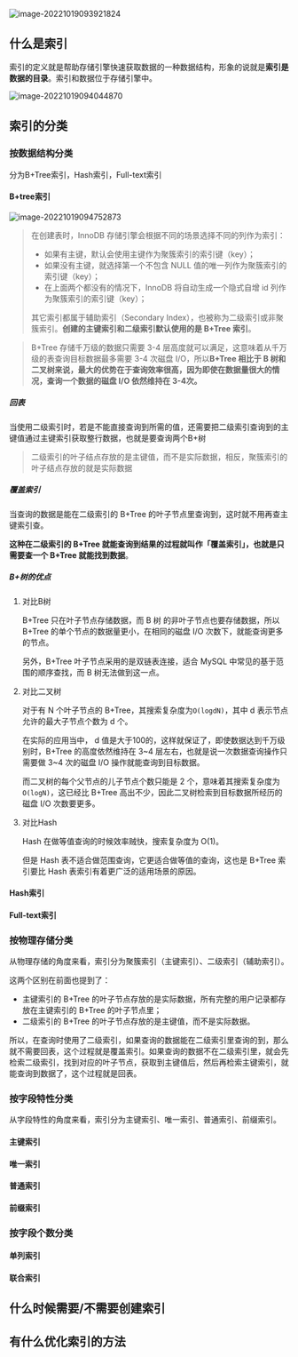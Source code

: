 ![image-20221019093921824](E:\笔记\Mysql\索引.assets\image-20221019093921824.png)

## 什么是索引

索引的定义就是帮助存储引擎快速获取数据的一种数据结构，形象的说就是**索引是数据的目录**。索引和数据位于存储引擎中。

![image-20221019094044870](E:\笔记\Mysql\索引.assets\image-20221019094044870.png)

## 索引的分类

### 按数据结构分类

分为B+Tree索引，Hash索引，Full-text索引

#### B+tree索引

![image-20221019094752873](E:\笔记\Mysql\索引.assets\image-20221019094752873.png)

> 在创建表时，InnoDB 存储引擎会根据不同的场景选择不同的列作为索引：
>
> - 如果有主键，默认会使用主键作为聚簇索引的索引键（key）；
> - 如果没有主键，就选择第一个不包含 NULL 值的唯一列作为聚簇索引的索引键（key）；
> - 在上面两个都没有的情况下，InnoDB 将自动生成一个隐式自增 id 列作为聚簇索引的索引键（key）；
>
> 其它索引都属于辅助索引（Secondary Index），也被称为二级索引或非聚簇索引。**创建的主键索引和二级索引默认使用的是 B+Tree 索引**。

> B+Tree 存储千万级的数据只需要 3-4 层高度就可以满足，这意味着从千万级的表查询目标数据最多需要 3-4 次磁盘 I/O，所以**B+Tree 相比于 B 树和二叉树来说，最大的优势在于查询效率很高，因为即使在数据量很大的情况，查询一个数据的磁盘 I/O 依然维持在 3-4次。**

##### 回表

当使用二级索引时，若是不能直接查询到所需的值，还需要把二级索引查询到的主键值通过主键索引获取整行数据，也就是要查询两个B+树

> 二级索引的叶子结点存放的是主键值，而不是实际数据，相反，聚簇索引的叶子结点存放的就是实际数据

##### 覆盖索引

当查询的数据是能在二级索引的 B+Tree 的叶子节点里查询到，这时就不用再查主键索引查。

**这种在二级索引的 B+Tree 就能查询到结果的过程就叫作「覆盖索引」，也就是只需要查一个 B+Tree 就能找到数据**。

##### B+树的优点

1. 对比B树  

   B+Tree 只在叶子节点存储数据，而 B 树 的非叶子节点也要存储数据，所以 B+Tree 的单个节点的数据量更小，在相同的磁盘 I/O 次数下，就能查询更多的节点。

   另外，B+Tree 叶子节点采用的是双链表连接，适合 MySQL 中常见的基于范围的顺序查找，而 B 树无法做到这一点。

2. 对比二叉树  

   对于有 N 个叶子节点的 B+Tree，其搜索复杂度为`O(logdN)`，其中 d 表示节点允许的最大子节点个数为 d 个。

   在实际的应用当中， d 值是大于100的，这样就保证了，即使数据达到千万级别时，B+Tree 的高度依然维持在 3~4 层左右，也就是说一次数据查询操作只需要做 3~4 次的磁盘 I/O 操作就能查询到目标数据。

   而二叉树的每个父节点的儿子节点个数只能是 2 个，意味着其搜索复杂度为 `O(logN)`，这已经比 B+Tree 高出不少，因此二叉树检索到目标数据所经历的磁盘 I/O 次数要更多。

3. 对比Hash

   Hash 在做等值查询的时候效率贼快，搜索复杂度为 O(1)。

   但是 Hash 表不适合做范围查询，它更适合做等值的查询，这也是 B+Tree 索引要比 Hash 表索引有着更广泛的适用场景的原因。

#### Hash索引

#### Full-text索引

### 按物理存储分类

从物理存储的角度来看，索引分为聚簇索引（主键索引）、二级索引（辅助索引）。

这两个区别在前面也提到了：

- 主键索引的 B+Tree  的叶子节点存放的是实际数据，所有完整的用户记录都存放在主键索引的 B+Tree 的叶子节点里；
- 二级索引的 B+Tree  的叶子节点存放的是主键值，而不是实际数据。

所以，在查询时使用了二级索引，如果查询的数据能在二级索引里查询的到，那么就不需要回表，这个过程就是覆盖索引。如果查询的数据不在二级索引里，就会先检索二级索引，找到对应的叶子节点，获取到主键值后，然后再检索主键索引，就能查询到数据了，这个过程就是回表。

### 按字段特性分类

从字段特性的角度来看，索引分为主键索引、唯一索引、普通索引、前缀索引。

#### 主键索引

#### 唯一索引

#### 普通索引

#### 前缀索引

### 按字段个数分类

#### 单列索引

#### 联合索引

## 什么时候需要/不需要创建索引

## 有什么优化索引的方法